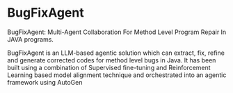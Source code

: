 # BugFixAgent
BugFixAgent: Multi-Agent Collaboration For Method Level Program Repair In JAVA programs.

BugFixAgent is an LLM-based agentic solution which can extract, fix, refine and generate corrected codes for method level bugs in Java. It has been built using a combination of Supervised fine-tuning and Reinforcement Learning based model alignment technique and orchestrated into an agentic framework using AutoGen
